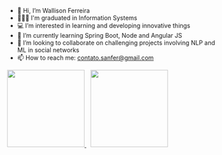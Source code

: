 - 👋 Hi, I’m Wallison Ferreira
- 👨🏾‍🎓 I'm graduated in Information Systems
- 💻 I’m interested in learning and developing innovative things
- 🌱 I’m currently learning Spring Boot, Node and Angular JS
- 💞️ I’m looking to collaborate on challenging projects involving NLP and ML in social networks
- 📫 How to reach me: contato.sanfer@gmail.com

<div>
  <a href="https://github.com/wallisonferreira/github-readme-stats">
    <img height="180em" src="https://github-readme-stats.vercel.app/api?username=wallisonferreira&show_icons=true&theme=merko&count_private=true" />
  </a>

  <a href="https://github.com/wallisonferreira/github-readme-stats">
    <img height="180em" style="margin-left: 10px;" src="https://github-readme-stats.vercel.app/api/top-langs/?username=wallisonferreira&theme=merko&count_private=true" />
  </a>
</div>
